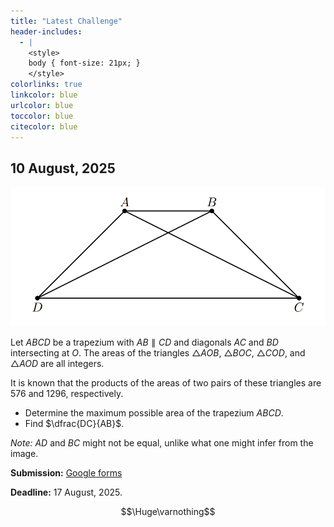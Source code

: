 ```yaml
---
title: "Latest Challenge"
header-includes:
  - |
    <style>
    body { font-size: 21px; }
    </style>
colorlinks: true
linkcolor: blue
urlcolor: blue
toccolor: blue
citecolor: blue
---
```



## 10 August, 2025

![Figure 1](images/10-aug-25-trapezium.png)

Let $ABCD$ be a trapezium with $AB \parallel CD$ and diagonals $AC$ and $BD$ intersecting at $O$. The areas of the triangles $\triangle AOB$, $\triangle BOC$, $\triangle COD$, and $\triangle AOD$ are all integers.

It is known that the products of the areas of two pairs of these triangles are $576$ and $1296$, respectively.

- Determine the maximum possible area of the trapezium $ABCD$.
- Find $\dfrac{DC}{AB}$.


*Note:* $AD$ and $BC$ might not be equal, unlike what one might infer from the image.

**Submission:** [Google forms](https://forms.gle/HEaLHSbx46GBVTS6A)

**Deadline:** 17 August, 2025.


$$\Huge\varnothing$$

